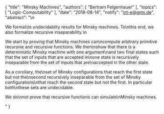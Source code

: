 {
    "title": "Minsky Machines",
    "authors": [
        "Bertram Felgenhauer"
    ],
    "topics": [
        "Logic-Computability"
    ],
    "date": "2018-08-14",
    "notify": "int-e@gmx.de",
    "abstract": "\n<p> We formalize undecidablity results for Minsky machines. To\nthis end, we also formalize recursive inseparability.\n</p><p> We start by proving that Minsky machines can\ncompute arbitrary primitive recursive and recursive functions. We then\nshow that there is a deterministic Minsky machine with one argument\nand two final states such that the set of inputs that are accepted in\none state is recursively inseparable from the set of inputs that are\naccepted in the other state. </p><p> As a corollary, the\nset of Minsky configurations that reach the first state but not the\nsecond recursively inseparable from the set of Minsky configurations\nthat reach the second state but not the first. In particular both\nthese sets are undecidable. </p><p> We do\n<em>not</em> prove that recursive functions can simulate\nMinsky machines. </p>"
}